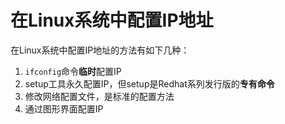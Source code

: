 # 在Linux系统中配置IP地址

在Linux系统中配置IP地址的方法有如下几种：

1. ```ifconfig```命令**临时**配置IP
2. setup工具永久配置IP，但setup是Redhat系列发行版的**专有命令**
3. 修改网络配置文件，是标准的配置方法
4. 通过图形界面配置IP